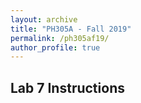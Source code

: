 ```yaml
---
layout: archive
title: "PH305A - Fall 2019"
permalink: /ph305af19/
author_profile: true
---
```

## Lab 7 Instructions
